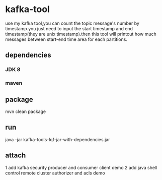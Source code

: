 # kafka-tool
   use my kafka tool,you can count the topic message's number by timestamp.you just need to input the
start timestamp and end timestamp(they are unix timestamp).then this tool will printout how much messages
between start-end time area for each partitions.

## dependencies

### JDK 8

### maven 


## package

mvn clean package

## run

java -jar kafka-tools-lqf-jar-with-dependencies.jar

## attach 
1 add kafka security producer and consumer client demo
2 add java shell control remote cluster authorizer and acls demo